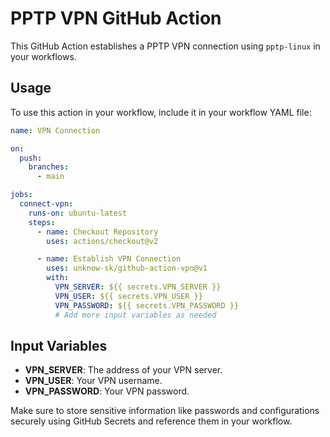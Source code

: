 # PPTP VPN GitHub Action

This GitHub Action establishes a PPTP VPN connection using `pptp-linux` in your workflows.

## Usage

To use this action in your workflow, include it in your workflow YAML file:

```yaml
name: VPN Connection

on:
  push:
    branches:
      - main

jobs:
  connect-vpn:
    runs-on: ubuntu-latest
    steps:
      - name: Checkout Repository
        uses: actions/checkout@v2

      - name: Establish VPN Connection
        uses: unknow-sk/github-action-vpn@v1
        with:
          VPN_SERVER: ${{ secrets.VPN_SERVER }}
          VPN_USER: ${{ secrets.VPN_USER }}
          VPN_PASSWORD: ${{ secrets.VPN_PASSWORD }}
          # Add more input variables as needed
```

## Input Variables

- **VPN_SERVER**: The address of your VPN server.
- **VPN_USER**: Your VPN username.
- **VPN_PASSWORD**: Your VPN password.

Make sure to store sensitive information like passwords and configurations securely using GitHub Secrets and reference
them in your workflow.